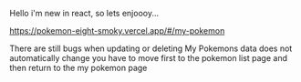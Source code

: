 Hello i'm new in react, so lets enjoooy...

https://pokemon-eight-smoky.vercel.app/#/my-pokemon

There are still bugs when updating or deleting
My Pokemons data does not automatically change
you have to move first to the pokemon list page
and then return to the my pokemon page
